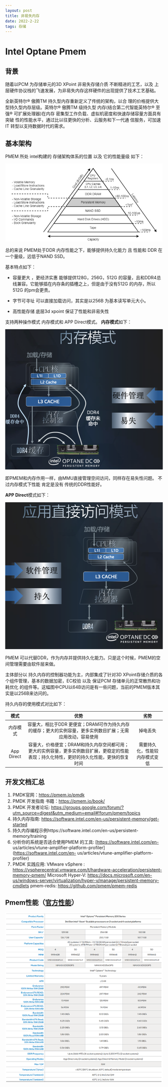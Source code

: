 ```yaml
---
layout: post
title: 非易失内存
date: 2022-2-22
tags: 存储
---
```


# Intel Optane Pmem
## 背景
随着以PCM 为存储单元的3D XPoint 非易失存储介质 不断精进的工艺，以及 上层硬件协议栈的飞速发展，为非易失内存这样硬件的出现提供了技术工艺基础。<br>

全新英特尔® 傲腾TM 持久型内存重新定义了传统的架构，以合 理的价格提供大型持久型内存层级。英特尔® 傲腾TM 级持久型 内存(结合第二代智能英特尔® 至强® 可扩展处理器)在内存 密集型工作负载、虚拟机密度和快速存储容量方面具有突破 性的性能水平，通过比以往更快的分析、云服务和下一代通 信服务，可加速 IT 转型以支持数据时代的需求。

## 基本架构
PMEM 所处 intel构建的 存储架构体系的位置 以及 它的性能量级 如下：

![](/images/pm/1.png)

总的来说 PMEM处于DDR 内存性能之下，能够提供持久化能力 且 性能和 DDR 在一个量级，远低于NAND SSD。

基本特点如下：

* 容量更大 ，更经济实惠
能够提供128G，256G，512G 的容量，且和DDR4总线兼容。它能够插在内存条的插槽之上，但是由于没有512G 的内存，所以512G 的pm会更贵。

* 字节可寻址
可以直接加载访问，其实是以256B 为基本读写单元大小。

* 高性能存储
底层3d xpoint 保证了性能和非易失性

支持两种操作模式
内存模式和 APP Direct模式。
**内存模式**如下：

![](/images/pm/2.png)

即PMEM和内存作用一样，由MMU直接管理空间访问，同样存在易失性问题。
不过内存模式下性能 肯定是没有 传统的DDR性能好。

**APP Direct**模式如下：

![](/images/pm/3.png)

PMEM 可以代替DDR，作为内存并提供持久化能力。只是这个时候，PMEM的空间管理需要由软件层来做。

主体部分以 持久内存的控制器功能为主，内部集成了针对3D XPoint存储介质的各个组件管理，基本的数据加密，EC校验 以及 保证PCM 存储单元的正常散热和功耗优化 的组件等。这幅图中CPU以64B访问是有一些问题，当前的PMEM版本其实是以256B来访问的。

持久内存的使用模式对比如下：

|模式|优势|劣势|
|:--:|:--:|:--:|
|内存模式|容量大，相比于DDR 更便宜；DRAM可作为持久内存的缓存；更大的实例容量，更多实例数目扩展；无需应用改动，容易使用	|掉电丢失|
|App Direct|容量大，价格便宜；DRAM和持久内存空间都可用；更大的实例容量，更多实例数目扩展，更稳定的性能表现；持久化特性，更好的持久化性能，更快的恢复时间|需要持久化，性能较内存模式变低|

## 开发文档汇总
1. PMDK官网：https://pmem.io/pmdk
2. PMDK 开发指南 书籍：https://pmem.io/book/
3. PMDK 开发者论坛: https://groups.google.com/forum/?utm_source=digest&utm_medium=email#!forum/pmem/topics
4. 持久内存指南: https://software.intel.com/en-us/persistent-memory/get-started
5. 持久内存编程示例https://software.intel.com/en-us/persistent-memory/training
6. 分析你的系统是否适合使用PMEM 的工具: [https://software.intel.com/en- us/articles/vtune-amplifier-platform-profiler](https://software.intel.com/en- us/articles/vtune-amplifier-platform-profiler)
7. PMDK 实践应用:
VMware vSphere : https://vspherecentral.vmware.com/t/hardware-acceleration/persistent-memory-pmem/
Microsoft Hyper-V: https://docs.microsoft.com/en-us/windows-server/virtualization/hyper-v/manage/persistent-memory-cmdlets
pmem-redis: https://github.com/pmem/pmem-redis

## Pmem性能（<a href=https://www.intel.com/content/www/us/en/products/docs/memory-storage/optane-persistent-memory/optane-persistent-memory-200-series-brief.html>官方性能</a>）

![](/images/pm/8.png)
